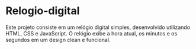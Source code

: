 # Relogio-digital
Este projeto consiste em um relógio digital simples, desenvolvido utilizando HTML, CSS e JavaScript. O relógio exibe a hora atual, os minutos e os segundos em um design clean e funcional.
